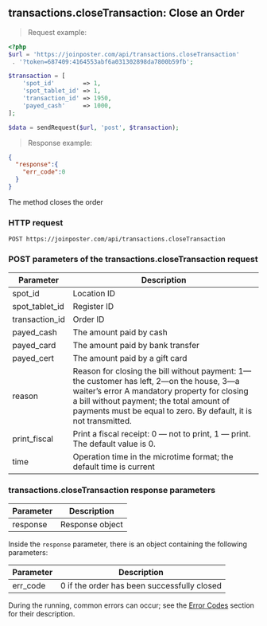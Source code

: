 ## transactions.closeTransaction: Close an Order

> Request example:

```php
<?php
$url = 'https://joinposter.com/api/transactions.closeTransaction'
 . '?token=687409:4164553abf6a031302898da7800b59fb';

$transaction = [
    'spot_id'        => 1,
    'spot_tablet_id' => 1,
    'transaction_id' => 1950,
    'payed_cash'     => 1000,
];

$data = sendRequest($url, 'post', $transaction);
```

> Response example:

```json
{  
  "response":{  
    "err_code":0
  }
}
```

The method closes the order

### HTTP request

`POST https://joinposter.com/api/transactions.closeTransaction`

### POST parameters of the transactions.closeTransaction request

Parameter | Description
--------- | -----------
spot_id | Location ID
spot_tablet_id | Register ID
transaction_id | Order ID
payed_cash | The amount paid by cash
payed_card | The amount paid by bank transfer
payed_cert | The amount paid by a gift card
reason | Reason for closing the bill without payment: 1—the customer has left, 2—on the house, 3—a waiter’s error A mandatory property for closing a bill without payment; the total amount of payments must be equal to zero. By default, it is not transmitted.
print_fiscal | Print a fiscal receipt: 0 — not to print, 1 — print. The default value is 0.
time | Operation time in the microtime format; the default time is current

### transactions.closeTransaction response parameters

Parameter | Description
--------- | -----------
response | Response object

Inside the `response` parameter, there is an object containing the following parameters:

Parameter | Description
--------- | -----------
err_code | 0 if the order has been successfully closed

During the running, common errors can occur; see the [Error Codes](/en/docs/v3/web/errors) section for their description.

